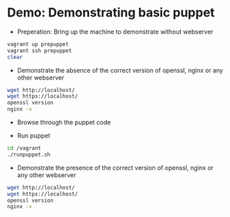 Demo: Demonstrating basic puppet
============================

- Preperation: Bring up the machine to demonstrate without webserver

```bash
vagrant up prepuppet
vagrant ssh prepuppet
clear
```

- Demonstrate the absence of the correct version of openssl, nginx or any other webserver

```bash
wget http://localhost/
wget https://localhost/
openssl version
nginx -v
```    

- Browse through the puppet code

- Run puppet

```bash
cd /vagrant
./runpuppet.sh
```


- Demonstrate the presence of the correct version of openssl, nginx or any other webserver

```bash
wget http://localhost/
wget https://localhost/
openssl version
nginx -v
```
